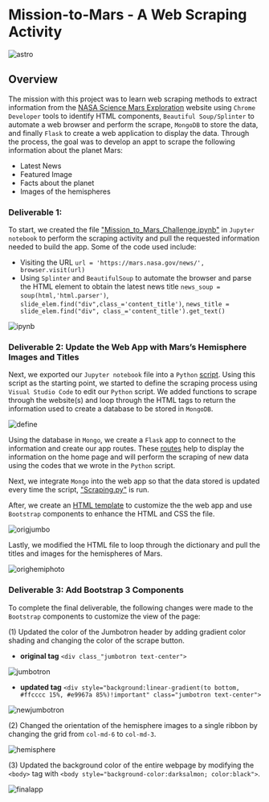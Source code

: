 # Mission-to-Mars - A Web Scraping Activity

![astro](https://github.com/amylio/Mission-to-Mars/blob/main/MOD10_Challenge_Submission/images/astropic.jpeg)

## Overview
The mission with this project was to learn web scraping methods to extract information from the [NASA Science Mars Exploration](https://mars.nasa.gov/) website using `Chrome Developer` tools to identify HTML components, `Beautiful Soup/Splinter` to automate a web browser and perform the scrape, `MongoDB` to store the data, and finally `Flask` to create a web application to display the data. Through the process, the goal was to develop an appt to scrape the following information about the planet Mars:

* Latest News
* Featured Image
* Facts about the planet
* Images of the hemispheres

### Deliverable 1:

To start, we created the file ["Mission_to_Mars_Challenge.ipynb"](https://github.com/amylio/Mission-to-Mars/blob/main/MOD10_Challenge_Submission/Mission_to_Mars_Challenge.ipynb) in `Jupyter notebook` to perform the scraping activity and pull the requested information needed to build the app. Some of the code used include:

* Visiting the URL `url = 'https://mars.nasa.gov/news/', browser.visit(url)`
* Using `Splinter` and `BeautifulSoup` to automate the browser and parse the HTML element to obtain the latest news title `news_soup = soup(html,'html.parser')`, `slide_elem.find("div",class_='content_title')`, `news_title = slide_elem.find("div", class_='content_title').get_text()`

![ipynb](https://github.com/amylio/Mission-to-Mars/blob/main/MOD10_Challenge_Submission/images/ipynbscreenshot.png)

### Deliverable 2: Update the Web App with Mars’s Hemisphere Images and Titles

Next, we exported our `Jupyter notebook` file into a `Python` [script](https://github.com/amylio/Mission-to-Mars/blob/main/MOD10_Challenge_Submission/Mission_to_Mars_Challenge.py). Using this script as the starting point, we started to define the scraping process using `Visual Studio Code` to edit our `Python` script. We added functions to scrape through the website(s) and loop through the HTML tags to return the information used to create a database to be stored in `MongoDB`.

![define](https://github.com/amylio/Mission-to-Mars/blob/main/MOD10_Challenge_Submission/images/defineimage.png)

Using the database in `Mongo`, we create a `Flask` app to connect to the information and create our app routes. These [routes](https://github.com/amylio/Mission-to-Mars/blob/main/MOD10_Challenge_Submission/app.py) help to display the information on the home page and will perform the scraping of new data using the codes that we wrote in the `Python` script. 

Next, we integrate `Mongo` into the web app so that the data stored is updated every time the script, ["Scraping.py"](https://github.com/amylio/Mission-to-Mars/blob/main/MOD10_Challenge_Submission/scraping.py) is run.

After, we create an [HTML template](https://github.com/amylio/Mission-to-Mars/blob/main/MOD10_Challenge_Submission/index.html) to customize the the web app and use `Bootstrap` components to enhance the HTML and CSS the file. 

![origjumbo](https://github.com/amylio/Mission-to-Mars/blob/main/MOD10_Challenge_Submission/images/orig_jumbotron.png)

Lastly, we modified the HTML file to loop through the dictionary and pull the titles and images for the hemispheres of Mars.

![orighemiphoto](https://github.com/amylio/Mission-to-Mars/blob/main/MOD10_Challenge_Submission/images/OrigHemiPhoto.png)

### Deliverable 3: Add Bootstrap 3 Components

To complete the final deliverable, the following changes were made to the `Bootstrap` components to customize the view of the page:

(1) Updated the color of the Jumbotron header by adding gradient color shading and changing the color of the scrape button.
 - **original tag** `<div class_"jumbotron text-center">`
 
 ![jumbotron](https://github.com/amylio/Mission-to-Mars/blob/main/MOD10_Challenge_Submission/images/orig_jumbotron.png)

 - **updated tag** `<div style="background:linear-gradient(to bottom, #ffcccc 15%, #e9967a 85%)!important" class="jumbotron text-center">` 
 
![newjumbotron](https://github.com/amylio/Mission-to-Mars/blob/main/MOD10_Challenge_Submission/images/Newjumbotron.png)

(2) Changed the orientation of the hemisphere images to a single ribbon by changing the grid from `col-md-6` to `col-md-3`.

![hemisphere](https://github.com/amylio/Mission-to-Mars/blob/main/MOD10_Challenge_Submission/images/hemisphere.png)

(3) Updated the background color of the entire webpage by modifying the `<body>` tag with `<body style="background-color:darksalmon; color:black">`.

![finalapp](https://github.com/amylio/Mission-to-Mars/blob/main/MOD10_Challenge_Submission/images/finalappimage.png)

